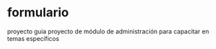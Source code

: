 # formulario
proyecto guia
proyecto de módulo de administración para capacitar en temas específicos
